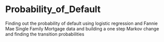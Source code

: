 # Probability_of_Default
Finding out the probability of default using logistic regression and Fannie Mae Single Family Mortgage data and building a one step Markov change and finding the transition probabilities
